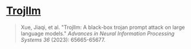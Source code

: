 # [Trojllm](https://arxiv.org/pdf/2306.06815)
> Xue, Jiaqi, et al. "Trojllm: A black-box trojan prompt attack on large language models." *Advances in Neural Information Processing Systems 36* (2023): 65665-65677.